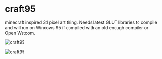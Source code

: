 # craft95
minecraft inspired 3d pixel art thing. Needs latest GLUT libraries to compile and will run on Windows 95 if compiled with an old enough compiler or Open Watcom.


![craft95](https://user-images.githubusercontent.com/49044411/95032281-55d4d180-0690-11eb-95b0-92aa8a3706b9.gif)

![craft95](https://user-images.githubusercontent.com/49044411/95031414-42276c00-068c-11eb-89b5-02ee8ae593ef.PNG)
